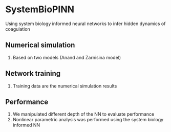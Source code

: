 # SystemBioPINN
Using system biology informed neural networks to infer hidden dynamics of coagulation

## Numerical simulation
1) Based on two models (Anand and Zarnisina model)

## Network training
1) Training data are the numerical simulation results

## Performance
1) We manipulated different depth of the NN to evaluate performance
2) Nonlinear parametric analysis was performed using the system biology informed NN

